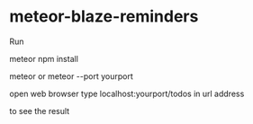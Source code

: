# meteor-blaze-reminders

Run 

meteor npm install

meteor 
or 
meteor --port yourport

open web browser type localhost:yourport/todos in url address

to see the result
